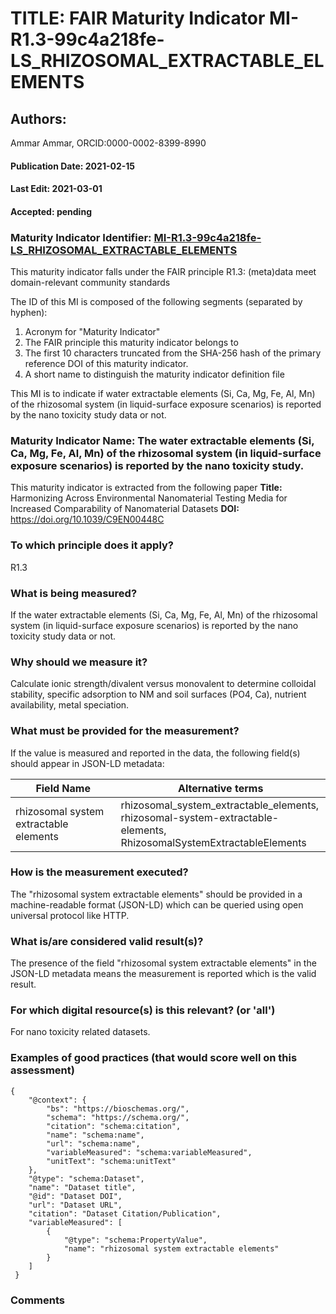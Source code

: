# TITLE: FAIR Maturity Indicator MI-R1.3-99c4a218fe-LS_RHIZOSOMAL_EXTRACTABLE_ELEMENTS

## Authors: 
Ammar Ammar, ORCID:0000-0002-8399-8990

#### Publication Date: 2021-02-15
#### Last Edit: 2021-03-01
#### Accepted: pending

### Maturity Indicator Identifier: [MI-R1.3-99c4a218fe-LS_RHIZOSOMAL_EXTRACTABLE_ELEMENTS](https://w3id.org/fair/maturity_indicator/terms/Gen2/MI-R1.3-99c4a218fe-LS_RHIZOSOMAL_EXTRACTABLE_ELEMENTS)

This maturity indicator falls under the FAIR principle R1.3:
(meta)data meet domain-relevant community standards

The ID of this MI is composed of the following segments (separated by hyphen):
1. Acronym for "Maturity Indicator"
1. The FAIR principle this maturity indicator belongs to
1. The first 10 characters truncated from the SHA-256 hash of the primary reference DOI of this maturity indicator.
1. A short name to distinguish the maturity indicator definition file

This MI is to indicate if water extractable elements (Si, Ca, Mg, Fe, Al, Mn) of the rhizosomal system (in liquid-surface exposure scenarios) is reported by the nano toxicity study data or not.

### Maturity Indicator Name:  The water extractable elements (Si, Ca, Mg, Fe, Al, Mn) of the rhizosomal system (in liquid-surface exposure scenarios) is reported by the nano toxicity study.

This maturity indicator is extracted from the following paper 
**Title:** Harmonizing Across Environmental Nanomaterial Testing Media for Increased Comparability of Nanomaterial Datasets
**DOI:** https://doi.org/10.1039/C9EN00448C

### To which principle does it apply?  
R1.3

### What is being measured?
If the water extractable elements (Si, Ca, Mg, Fe, Al, Mn) of the rhizosomal system (in liquid-surface exposure scenarios) is reported by the nano toxicity study data or not.

### Why should we measure it?
Calculate ionic strength/divalent versus monovalent to determine colloidal stability, specific adsorption to NM and soil surfaces (PO4, Ca), nutrient availability, metal speciation.

### What must be provided for the measurement?
If the value is measured and reported in the data, the following field(s) should appear in JSON-LD metadata: 

| Field Name                             | Alternative terms                                                                                                         |
| -------------------------------------- | ------------------------------------------------------------------------------------------------------------------------- |
| rhizosomal system extractable elements | rhizosomal_system_extractable_elements,<br>rhizosomal-system-extractable-elements,<br>RhizosomalSystemExtractableElements |

### How is the measurement executed?
The "rhizosomal system extractable elements" should be provided in a machine-readable format (JSON-LD) which can be queried using open universal protocol like HTTP.

### What is/are considered valid result(s)?
The presence of the field "rhizosomal system extractable elements" in the JSON-LD metadata means the measurement is reported which is the valid result.

### For which digital resource(s) is this relevant? (or 'all')
For nano toxicity related datasets.  

### Examples of good practices (that would score well on this assessment)
```{json}
{
 	"@context": {
 		"bs": "https://bioschemas.org/",
 		"schema": "https://schema.org/",
 		"citation": "schema:citation",
 		"name": "schema:name",
 		"url": "schema:name",
 		"variableMeasured": "schema:variableMeasured",
 		"unitText": "schema:unitText"
 	},
 	"@type": "schema:Dataset",
 	"name": "Dataset title",
 	"@id": "Dataset DOI",
 	"url": "Dataset URL",
 	"citation": "Dataset Citation/Publication",
 	"variableMeasured": [
 		{
 			"@type": "schema:PropertyValue",
 			"name": "rhizosomal system extractable elements"
 		}
 	]
 }
```

### Comments

